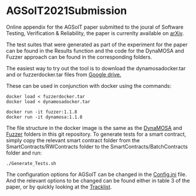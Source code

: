 # AGSolT2021Submission
Online appendix for the AGSolT paper submitted to the joural of Software Testing, Verification & Reliability, the paper is currenlty available on <a href="https://arxiv.org/abs/2102.08864">arXiv</a>.

The test suites that were generated as part of the experiment for the paper can be found in the Results function and the code for the DynaMOSA and Fuzzer approach can be found in the corresponding folders.

The easiest way to try out the tool is to download the dynamosadocker.tar and or fuzzerdocker.tar files from <a href="https://drive.google.com/drive/folders/1qAxzToqqCNkGBWFmDPC_O03BVCLDHbDX?usp=sharing">Google drive.</a>

These can be used in conjunction with docker using the commands:

```
docker load < fuzzerdocker.tar
docker load < dynamosadocker.tar

docker run -it fuzzer:1.1.8
docker run -it dynamosa:1.1.8
```

The file structure in the docker image is the same as the <a href="https://github.com/AGSolT/AGSolT2021Submission/tree/master/DynaMOSA">DynaMOSA</a> and <a href="https://github.com/AGSolT/AGSolT2021Submission/tree/master/Fuzzer">Fuzzer</a> folders in this git repository. To generate tests for a smart contract, simply copy the relevant smart contract folder from the SmartContracts/RWContracts folder to the SmartContracts/BatchContracts folder and run:

```
./Generate_Tests.sh
```

The configuration options for AGSolT can be changed in the <a href="https://github.com/AGSolT/AGSolT2021Submission/blob/master/DynaMOSA/SolMOSA/Config.ini"> Config.ini</a> file. And the relevant options to be changed can be found either in table 3 of the paper, or by quickly looking at the <a href="https://github.com/AGSolT/AGSolT2021Submission/blob/master/Tracklist">Tracklist</a>.
